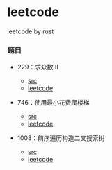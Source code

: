 # leetcode
leetcode by rust

### 题目

- 229：求众数 II
  - [src](https://leetcode-cn.com/problems/majority-element-ii/)
  - [leetcode](https://leetcode-cn.com/problems/majority-element-ii/)

-  746：使用最小花费爬楼梯
	- [src](https://github.com/rustors/leetcode/blob/main/src/bin/check-if-n-and-its-double-exist.rs) 
	- [leetcode](https://leetcode-cn.com/problems/check-if-n-and-its-double-exist/)

- 1008：前序遍历构造二叉搜索树

	- [src](https://github.com/rustors/leetcode/blob/main/src/bin/construct-binary-search-tree-from-preorder-traversal.rs)
	- [leetcode](https://leetcode-cn.com/problems/construct-binary-search-tree-from-preorder-traversal/)

